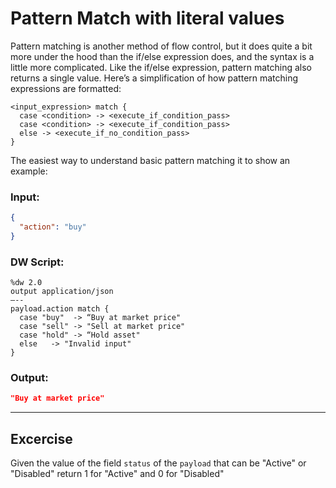 # Pattern Match with literal values

Pattern matching is another method of flow control, but it does quite a bit more under the hood than the if/else expression does, and the syntax is a little more complicated. Like the if/else expression, pattern matching also returns a single value. Here’s a simplification of how pattern matching expressions are formatted:

```
<input_expression> match {
  case <condition> -> <execute_if_condition_pass>
  case <condition> -> <execute_if_condition_pass>
  else -> <execute_if_no_condition_pass>
}
```

The easiest way to understand basic pattern matching it to show an example:


### Input:

```json
{
  "action": "buy"
}
```

### DW Script:

```dw
%dw 2.0
output application/json
—--
payload.action match {
  case "buy"  -> “Buy at market price"
  case "sell" -> "Sell at market price"
  case "hold" -> “Hold asset"
  else   -> "Invalid input"
}
```

### Output:

```json
"Buy at market price"
```

---

## Excercise 

Given the value of the field `status` of the `payload` that can be "Active" or "Disabled" return 1 for "Active" and 0 for "Disabled"

